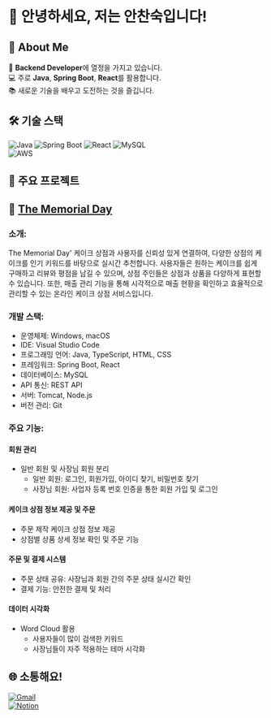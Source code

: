 # 👋 안녕하세요, 저는 안찬숙입니다!

## 🚀 About Me
🌱 **Backend Developer**에 열정을 가지고 있습니다.  
💻 주로 **Java**, **Spring Boot**, **React**를 활용합니다.  
📚 새로운 기술을 배우고 도전하는 것을 즐깁니다.  

## 🛠 기술 스택
![Java](https://img.shields.io/badge/Java-007396?style=flat-square&logo=java&logoColor=white)
![Spring Boot](https://img.shields.io/badge/Spring_Boot-6DB33F?style=flat-square&logo=spring-boot&logoColor=white)
![React](https://img.shields.io/badge/React-61DAFB?style=flat-square&logo=react&logoColor=black)
![MySQL](https://img.shields.io/badge/MySQL-00000F?style=flat-square&logo=mysql&logoColor=white)  
![AWS](https://img.shields.io/badge/AWS-232F3E?style=flat-square&logo=amazon-aws&logoColor=white)

## 📂 주요 프로젝트
## 🎂 **[The Memorial Day](https://github.com/TheMemorialDay)**
### 소개:  
The Memorial Day' 케이크 상점과 사용자를 신뢰성 있게 연결하여, 다양한 상점의 케이크를 인기 키워드를 바탕으로 실시간 추천합니다. 사용자들은 원하는 케이크를 쉽게 구매하고 리뷰와 평점을 남길 수 있으며, 상점 주인들은 상점과 상품을 다양하게 표현할 수 있습니다. 또한, 매출 관리 기능을 통해 시각적으로 매출 현황을 확인하고 효율적으로 관리할 수 있는 온라인 케이크 상점 서비스입니다.
### 개발 스택:  
- 운영체제: Windows, macOS  
- IDE: Visual Studio Code  
- 프로그래밍 언어: Java, TypeScript, HTML, CSS    
- 프레임워크: Spring Boot, React  
- 데이터베이스: MySQL  
- API 통신: REST API  
- 서버: Tomcat, Node.js  
- 버전 관리: Git
### 주요 기능:  
#### 회원 관리  
- 일반 회원 및 사장님 회원 분리
	- 일반 회원: 로그인, 회원가입, 아이디 찾기, 비밀번호 찾기
	- 사장님 회원: 사업자 등록 번호 인증을 통한 회원 가입 및 로그인
#### 케이크 상점 정보 제공 및 주문
- 주문 제작 케이크 상점 정보 제공
- 상점별 상품 상세 정보 확인 및 주문 기능
#### 주문 및 결제 시스템
- 주문 상태 공유: 사장님과 회원 간의 주문 상태 실시간 확인
- 결제 기능: 안전한 결제 및 처리
#### 데이터 시각화
- Word Cloud 활용
	- 사용자들이 많이 검색한 키워드
	- 사장님들이 자주 적용하는 테마 시각화 

## 🌐 소통해요!
[![Gmail](https://img.shields.io/badge/Email-D14836?style=flat-square&logo=gmail&logoColor=white)](mailto:ckstnr1386@gmail.com)  
[![Notion](https://img.shields.io/badge/Notion-0077B5?style=flat-square&logo=linkedin&logoColor=white)](https://www.notion.so/IT-45d92ee16baa41c6a3f59cc02d5c3b3c)
